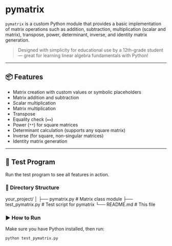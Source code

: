 # pymatrix

`pymatrix` is a custom Python module that provides a basic implementation of matrix operations such as addition, subtraction, multiplication (scalar and matrix), transpose, power, determinant, inverse, and identity matrix generation.

> Designed with simplicity for educational use by a 12th-grade student — great for learning linear algebra fundamentals with Python!

---

## 📦 Features

- Matrix creation with custom values or symbolic placeholders
- Matrix addition and subtraction
- Scalar multiplication
- Matrix multiplication
- Transpose
- Equality check (`==`)
- Power (`**`) for square matrices
- Determinant calculation (supports any square matrix)
- Inverse (for square, non-singular matrices)
- Identity matrix generation

---

## 🧪 Test Program

Run the test program to see all features in action.

### 📁 Directory Structure
your_project/
│
├── pymatrix.py # Matrix class module
├── test_pymatrix.py # Test script for pymatrix
└── README.md # This file

### ▶️ How to Run

Make sure you have Python installed, then run:

```bash
python test_pymatrix.py
